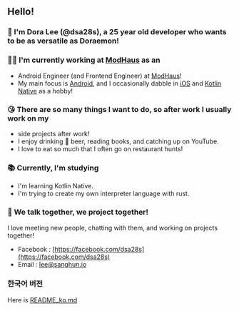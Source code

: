 ## Hello!
### 🤗 I'm Dora Lee (@dsa28s), a 25 year old developer who wants to be as versatile as Doraemon!

### 👨‍💻 I'm currently working at [ModHaus](https://www.mod-haus.com/) as an
- Android Engineer (and Frontend Engineer) at [ModHaus](https://www.mod-haus.com/)!
- My main focus is [Android](https://developers.android.com), and I occasionally dabble in [iOS](https://developers.apple.com) and [Kotlin Native](https://kotlinlang.org/docs/native-overview.html) as a hobby!

### 😘 There are so many things I want to do, so after work I usually work on my
- side projects after work!
- I enjoy drinking 🍻 beer, reading books, and catching up on YouTube.
- I love to eat so much that I often go on restaurant hunts!

### 📚 Currently, I'm studying
- I'm learning Kotlin Native.
- I'm trying to create my own interpreter language with rust.

### 👋 We talk together, we project together!

I love meeting new people, chatting with them, and working on projects together!

- Facebook : [https://facebook.com/dsa28s](https://facebook.com/dsa28s)
- Email : [lee@sanghun.io](mailto:lee@sanghun.io)

### 한국어 버전

Here is [README_ko.md](https://github.com/dsa28s/dsa28s/blob/master/README_ko.md)
